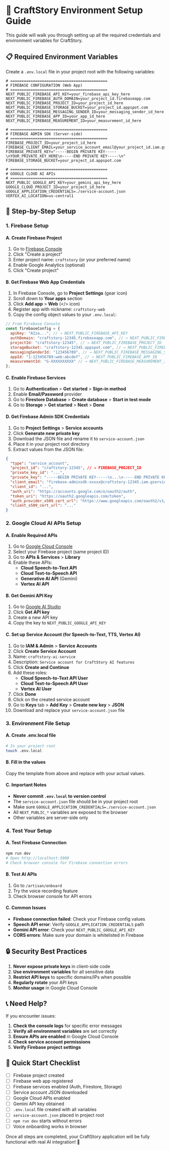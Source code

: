 # 🔑 CraftStory Environment Setup Guide

This guide will walk you through setting up all the required credentials and environment variables for CraftStory.

## 📋 **Required Environment Variables**

Create a `.env.local` file in your project root with the following variables:

```env
# ===========================================
# FIREBASE CONFIGURATION (Web App)
# ===========================================
NEXT_PUBLIC_FIREBASE_API_KEY=your_firebase_api_key_here
NEXT_PUBLIC_FIREBASE_AUTH_DOMAIN=your_project_id.firebaseapp.com
NEXT_PUBLIC_FIREBASE_PROJECT_ID=your_project_id_here
NEXT_PUBLIC_FIREBASE_STORAGE_BUCKET=your_project_id.appspot.com
NEXT_PUBLIC_FIREBASE_MESSAGING_SENDER_ID=your_messaging_sender_id_here
NEXT_PUBLIC_FIREBASE_APP_ID=your_app_id_here
NEXT_PUBLIC_FIREBASE_MEASUREMENT_ID=your_measurement_id_here

# ===========================================
# FIREBASE ADMIN SDK (Server-side)
# ===========================================
FIREBASE_PROJECT_ID=your_project_id_here
FIREBASE_CLIENT_EMAIL=your_service_account_email@your_project_id.iam.gserviceaccount.com
FIREBASE_PRIVATE_KEY="-----BEGIN PRIVATE KEY-----\nYOUR_PRIVATE_KEY_HERE\n-----END PRIVATE KEY-----\n"
FIREBASE_STORAGE_BUCKET=your_project_id.appspot.com

# ===========================================
# GOOGLE CLOUD AI APIs
# ===========================================
NEXT_PUBLIC_GOOGLE_API_KEY=your_gemini_api_key_here
GOOGLE_CLOUD_PROJECT_ID=your_project_id_here
GOOGLE_APPLICATION_CREDENTIALS=./service-account.json
VERTEX_AI_LOCATION=us-central1
```

## 🚀 **Step-by-Step Setup**

### 1. **Firebase Setup**

#### A. Create Firebase Project
1. Go to [Firebase Console](https://console.firebase.google.com/)
2. Click "Create a project"
3. Enter project name: `craftstory` (or your preferred name)
4. Enable Google Analytics (optional)
5. Click "Create project"

#### B. Get Firebase Web App Credentials
1. In Firebase Console, go to **Project Settings** (gear icon)
2. Scroll down to **Your apps** section
3. Click **Add app** > **Web** (</> icon)
4. Register app with nickname: `craftstory-web`
5. Copy the config object values to your `.env.local`:

```javascript
// From Firebase Console
const firebaseConfig = {
  apiKey: "AIza...", // → NEXT_PUBLIC_FIREBASE_API_KEY
  authDomain: "craftstory-12345.firebaseapp.com", // → NEXT_PUBLIC_FIREBASE_AUTH_DOMAIN
  projectId: "craftstory-12345", // → NEXT_PUBLIC_FIREBASE_PROJECT_ID
  storageBucket: "craftstory-12345.appspot.com", // → NEXT_PUBLIC_FIREBASE_STORAGE_BUCKET
  messagingSenderId: "123456789", // → NEXT_PUBLIC_FIREBASE_MESSAGING_SENDER_ID
  appId: "1:123456789:web:abcdef", // → NEXT_PUBLIC_FIREBASE_APP_ID
  measurementId: "G-XXXXXXXXXX" // → NEXT_PUBLIC_FIREBASE_MEASUREMENT_ID
};
```

#### C. Enable Firebase Services
1. Go to **Authentication** > **Get started** > **Sign-in method**
2. Enable **Email/Password** provider
3. Go to **Firestore Database** > **Create database** > **Start in test mode**
4. Go to **Storage** > **Get started** > **Next** > **Done**

#### D. Get Firebase Admin SDK Credentials
1. Go to **Project Settings** > **Service accounts**
2. Click **Generate new private key**
3. Download the JSON file and rename it to `service-account.json`
4. Place it in your project root directory
5. Extract values from the JSON file:

```json
{
  "type": "service_account",
  "project_id": "craftstory-12345", // → FIREBASE_PROJECT_ID
  "private_key_id": "...",
  "private_key": "-----BEGIN PRIVATE KEY-----\n...\n-----END PRIVATE KEY-----\n", // → FIREBASE_PRIVATE_KEY
  "client_email": "firebase-adminsdk-xxxxx@craftstory-12345.iam.gserviceaccount.com", // → FIREBASE_CLIENT_EMAIL
  "client_id": "...",
  "auth_uri": "https://accounts.google.com/o/oauth2/auth",
  "token_uri": "https://oauth2.googleapis.com/token",
  "auth_provider_x509_cert_url": "https://www.googleapis.com/oauth2/v1/certs",
  "client_x509_cert_url": "..."
}
```

### 2. **Google Cloud AI APIs Setup**

#### A. Enable Required APIs
1. Go to [Google Cloud Console](https://console.cloud.google.com/)
2. Select your Firebase project (same project ID)
3. Go to **APIs & Services** > **Library**
4. Enable these APIs:
   - **Cloud Speech-to-Text API**
   - **Cloud Text-to-Speech API**
   - **Generative AI API** (Gemini)
   - **Vertex AI API**

#### B. Get Gemini API Key
1. Go to [Google AI Studio](https://aistudio.google.com/)
2. Click **Get API key**
3. Create a new API key
4. Copy the key to `NEXT_PUBLIC_GOOGLE_API_KEY`

#### C. Set up Service Account (for Speech-to-Text, TTS, Vertex AI)
1. Go to **IAM & Admin** > **Service Accounts**
2. Click **Create Service Account**
3. Name: `craftstory-ai-service`
4. Description: `Service account for CraftStory AI features`
5. Click **Create and Continue**
6. Add these roles:
   - **Cloud Speech-to-Text API User**
   - **Cloud Text-to-Speech API User**
   - **Vertex AI User**
7. Click **Done**
8. Click on the created service account
9. Go to **Keys** tab > **Add Key** > **Create new key** > **JSON**
10. Download and replace your `service-account.json` file

### 3. **Environment File Setup**

#### A. Create .env.local file
```bash
# In your project root
touch .env.local
```

#### B. Fill in the values
Copy the template from above and replace with your actual values.

#### C. Important Notes
- **Never commit `.env.local` to version control**
- The `service-account.json` file should be in your project root
- Make sure `GOOGLE_APPLICATION_CREDENTIALS=./service-account.json`
- All `NEXT_PUBLIC_*` variables are exposed to the browser
- Other variables are server-side only

### 4. **Test Your Setup**

#### A. Test Firebase Connection
```bash
npm run dev
# Open http://localhost:3000
# Check browser console for Firebase connection errors
```

#### B. Test AI APIs
1. Go to `/artisan/onboard`
2. Try the voice recording feature
3. Check browser console for API errors

#### C. Common Issues
- **Firebase connection failed**: Check your Firebase config values
- **Speech API error**: Verify `GOOGLE_APPLICATION_CREDENTIALS` path
- **Gemini API error**: Check your `NEXT_PUBLIC_GOOGLE_API_KEY`
- **CORS errors**: Make sure your domain is whitelisted in Firebase

## 🔒 **Security Best Practices**

1. **Never expose private keys** in client-side code
2. **Use environment variables** for all sensitive data
3. **Restrict API keys** to specific domains/IPs when possible
4. **Regularly rotate** your API keys
5. **Monitor usage** in Google Cloud Console

## 📞 **Need Help?**

If you encounter issues:

1. **Check the console logs** for specific error messages
2. **Verify all environment variables** are set correctly
3. **Ensure APIs are enabled** in Google Cloud Console
4. **Check service account permissions**
5. **Verify Firebase project settings**

## 🎯 **Quick Start Checklist**

- [ ] Firebase project created
- [ ] Firebase web app registered
- [ ] Firebase services enabled (Auth, Firestore, Storage)
- [ ] Service account JSON downloaded
- [ ] Google Cloud APIs enabled
- [ ] Gemini API key obtained
- [ ] `.env.local` file created with all variables
- [ ] `service-account.json` placed in project root
- [ ] `npm run dev` starts without errors
- [ ] Voice onboarding works in browser

Once all steps are completed, your CraftStory application will be fully functional with real AI integration! 🚀
